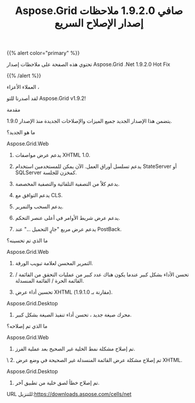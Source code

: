 ﻿---
title: Aspose.Grid صافي 1.9.2.0 ملاحظات إصدار الإصلاح السريع
type: docs
weight: 160
url: /ar/net/aspose-grid-net-1-9-2-0-hot-fix-release-notes/
---
{{% alert color="primary" %}}

تحتوي هذه الصفحة على ملاحظات إصدار Aspose.Grid .Net 1.9.2.0 Hot Fix

{{% /alert %}}

العملاء الأعزاء ،

لقد أصدرنا للتو Aspose.Grid v1.9.2!

مقدمة

يتضمن هذا الإصدار الجديد جميع الميزات والإصلاحات الجديدة منذ الإصدار 1.9.0.

ما هو الجديد؟

Aspose.Grid.Web

1. يدعم عرض مواصفات XHTML 1.0.

2. يدعم تسلسل أوراق العمل. الآن يمكن للمستخدمين استخدام StateServer أو SQLServer كمخزن للجلسة.

3. يدعم كلاً من التصفية التلقائية والتصفية المخصصة.

4. يدعم التوافق مع CLS.

5. يدعم السحب والتمرير.

6. يدعم عرض شريط الأوامر في أعلى عنصر التحكم.

7. يدعم عرض مربع "جارٍ التحميل ..." عند PostBack.

ما الذي تم تحسينه؟

Aspose.Grid.Web

1. التمرير المحسن لعلامة تبويب الورقة.

2. تحسن الأداء بشكل كبير عندما يكون هناك عدد كبير من عمليات التحقق من القائمة / القائمة الحرة / القائمة المنسدلة.

3. تحسين أداء عرض XHTML (مقارنة بـ 1.9.1.0).

Aspose.Grid.Desktop

1. محرك صيغة جديد ، تحسن أداء تنفيذ الصيغة بشكل كبير.

ما الذي تم إصلاحه؟

Aspose.Grid.Web

1. تم إصلاح مشكلة نمط الخلية غير الصحيح بعد عملية الفرز.

\ 2. تم إصلاح مشكلة عرض القائمة المنسدلة غير الصحيحة في وضع عرض XHTML.

Aspose.Grid.Desktop

1. تم إصلاح خطأ لصق خلية من تطبيق آخر.

 URL للتنزيل:<https://downloads.aspose.com/cells/net>

